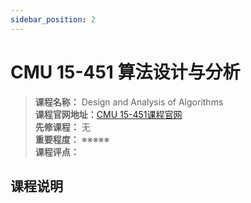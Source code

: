 ```yaml
---
sidebar_position: 2
---
```


# CMU 15-451 算法设计与分析



>**课程名称：** Design and Analysis of Algorithms    
**课程官网地址：**[CMU 15-451课程官网](https://www.cs.cmu.edu/afs/cs/Web/People/15451/index.html)  
**先修课程：** 无  
**重要程度：** ※※※※※  
**课程评点：** 

## 课程说明




